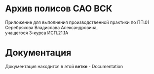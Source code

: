 # Архив полисов САО ВСК

Приложение для выполнения производственной практики по ПП.01  
Серебрякова Владислава Александровича,  
учащегося 3-курса ИСП.21.1А

# Документация

Документация находится в этой **ветке** - Documentation 
